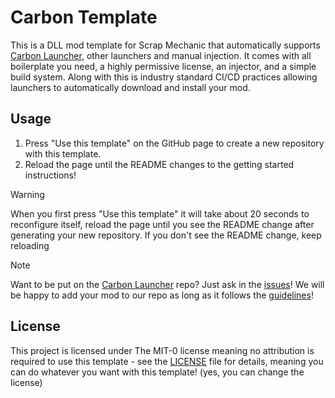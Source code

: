 # Carbon Template

This is a DLL mod template for Scrap Mechanic that automatically supports [Carbon Launcher](https://github.com/ScrappySM/CarbonLauncher), other launchers and manual injection.
It comes with all boilerplate you need, a highly permissive license, an injector, and a simple build system. Along with this is industry standard CI/CD practices allowing launchers to automatically download and install your mod.

## Usage

1. Press "Use this template" on the GitHub page to create a new repository with this template.
2. Reload the page until the README changes to the getting started instructions!

> [!WARNING]
> When you first press "Use this template" it will take about 20 seconds to reconfigure itself, reload the page until you see the README change after generating your new repository. If you don't see the README change, keep reloading

> [!NOTE]
> Want to be put on the [Carbon Launcher](https://github.com/ScrappySM/CarbonRepo) repo? Just ask in the [issues](https://github.com/ScrappySM/CarbonRepo/issues)!
> We will be happy to add your mod to our repo as long as it follows the [guidelines](https://github.com/ScrappySM/CarbonLauncher?tab=readme-ov-file#getting-your-mod-added)!

## License

This project is licensed under The MIT-0 license meaning no attribution is required to use this template - see the [LICENSE](LICENSE) file for details, meaning you can do whatever you want with this template! (yes, you can change the license)
